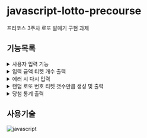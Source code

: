 # javascript-lotto-precourse

프리코스 3주차 로또 발매기 구현 과제

## 기능목록

<details>
<summary>사용자 입력 기능</summary>

###### 예외 상황

- 입력이 숫자가 아닐 경우
- 입력 금액이 0 이하일 경우

---

</details>

<details>
<summary>입력 금액 티켓 개수 출력</summary>

###### 예외 상황

- 입력 금액이 1,000원의 배수가 아닐 경우

---

</details>

<details>
<summary>에러 시 다시 입력</summary>

###### 에러 메세지를 출력하고 다시 입력할 수 있도록 한다.

---

</details>

<details>
<summary>랜덤 로또 번호 티켓 갯수만큼 생성 및 출력</summary>

###### 예외 상황

- 로또 번호가 중복될 경우

---

</details>

<details>
<summary>당첨 통계 출력</summary>

###### 예외 상황

- 입력된 당첨 번호가 6개가 아닐 경우
- 입력된 당첨 번호에 중복된 숫자가 있을 경우
- 보너스 번호가 유효하지 않을 경우
- 보너스 번호가 당첨 번호에 포함될 경우

---

</details>

## 사용기술

<img alt="javascript" src ="https://img.shields.io/badge/javascript-F7DF1E.svg?&style=for-the-badge&logo=javascript&logoColor=white"/>
